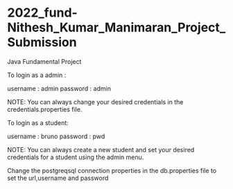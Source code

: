 # 2022_fund-Nithesh_Kumar_Manimaran_Project_Submission
Java Fundamental Project

To login as a admin :

username : admin
password : admin

NOTE: You can always change your desired credentials in the credentials.properties file.

To login as a student:

username : bruno
password : pwd

NOTE: You can always create a new student and set your desired credentials for a student using the admin menu.


Change the postgreqsql connection properties in the db.properties file to set the url,username and password
